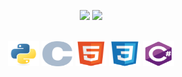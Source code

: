 <!-- Estatísticas -->
<p align="center">
  <img height="180em" src="https://github-readme-stats.vercel.app/api?username=gui100O&show_icons=true&hide_border=true&bg_color=00000000&title_color=ADD8E6&icon_color=FF1A1A&text_color=FFFFFF" />
  <img height="180em" src="https://github-readme-stats.vercel.app/api/top-langs/?username=gui100O&layout=compact&hide_border=true&bg_color=00000000&title_color=ADD8E6&text_color=FFFFFF" />
</p>

<!-- Skills -->
<div align="center" style="display: inline_block"><br>
  <img align="center" alt="Python" height="40" width="50" src="https://raw.githubusercontent.com/devicons/devicon/master/icons/python/python-original.svg">
  <img align="center" alt="C" height="40" width="50" src="https://raw.githubusercontent.com/devicons/devicon/master/icons/c/c-original.svg">      
  <img align="center" alt="HTML5" height="40" width="50" src="https://raw.githubusercontent.com/devicons/devicon/master/icons/html5/html5-original.svg">
  <img align="center" alt="CSS3" height="40" width="50" src="https://raw.githubusercontent.com/devicons/devicon/master/icons/css3/css3-original.svg">
  <img align="center" alt="C#" height="40" width="50" src="https://raw.githubusercontent.com/devicons/devicon/master/icons/csharp/csharp-original.svg">
</div>
